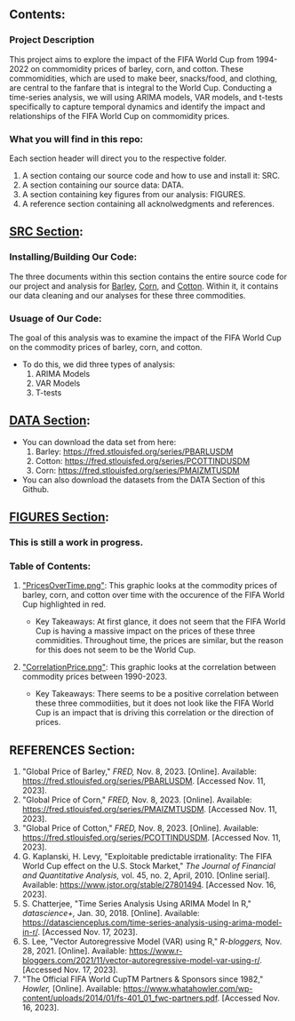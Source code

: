 ## Contents:

### Project Description
This project aims to explore the impact of the FIFA World Cup from 1994-2022 on commomidity prices of barley, corn, and cotton. These commomidities, which are used to make beer, snacks/food, and clothing, are central to the fanfare that is integral to the World Cup. Conducting a time-series analysis, we will using ARIMA models, VAR models, and t-tests specifically to capture temporal dynamics and identify the impact and relationships of the FIFA World Cup on commomidity prices. 

### What you will find in this repo: 
Each section header will direct you to the respective folder.
1. A section containg our source code and how to use and install it: SRC. 
2. A section containing our source data: DATA.
3. A section containing key figures from our analysis: FIGURES.
4. A reference section containing all acknolwedgments and references.

## [SRC Section](https://github.com/bridaviss/ProjectM3/tree/main/SRC):

### Installing/Building Our Code:
The three documents within this section contains the entire source code for our project and analysis for [Barley](https://github.com/bridaviss/ProjectM3/blob/main/SRC/BarleyAnalysis.R), [Corn](https://github.com/bridaviss/ProjectM3/blob/main/SRC/CornAnalysis.R), and [Cotton](https://github.com/bridaviss/ProjectM3/blob/main/SRC/CottonAnalysis.R). Within it, it contains our data cleaning and our analyses for these three commodities. 

### Usuage of Our Code:
The goal of this analysis was to examine the impact of the FIFA World Cup on the commodity prices of barley, corn, and cotton. 
   - To do this, we did three types of analysis:
      1. ARIMA Models
      2. VAR Models
      3. T-tests

   
## [DATA Section](https://github.com/bridaviss/ProjectM3/tree/main/DATA):
- You can download the data set from here:
     1. Barley: https://fred.stlouisfed.org/series/PBARLUSDM
     2. Cotton: https://fred.stlouisfed.org/series/PCOTTINDUSDM
     3. Corn: https://fred.stlouisfed.org/series/PMAIZMTUSDM
- You can also download the datasets from the DATA Section of this Github.


## [FIGURES Section](https://github.com/bridaviss/ProjectM3/tree/main/FIGURES):
### This is still a work in progress.

### Table of Contents:
   1. ["PricesOverTime.png"](https://github.com/bridaviss/ProjectM3/blob/main/FIGURES/PricesOverTime.png): This graphic looks at the commodity prices of barley, corn, and cotton over time with the occurence of the FIFA World Cup highlighted in red.
      - Key Takeaways: At first glance, it does not seem that the FIFA World Cup is having a massive impact on the prices of these three commidities. Throughout time, the prices are similar, but the reason for this does not seem to be the World Cup.
     
   2. ["CorrelationPrice.png"](https://github.com/bridaviss/ProjectM3/blob/main/FIGURES/CorrelationPrice.png): This graphic looks at the correlation between commodity prices between 1990-2023.
      - Key Takeaways: There seems to be a positive correlation between these three commodiities, but it does not look like the FIFA World Cup is an impact that is driving this correlation or the direction of prices.
     
   


## REFERENCES Section:
1. "Global Price of Barley," _FRED,_ Nov. 8, 2023. [Online]. Available: https://fred.stlouisfed.org/series/PBARLUSDM. [Accessed Nov. 11, 2023].
2. "Global Price of Corn," _FRED,_ Nov. 8, 2023. [Online]. Available: https://fred.stlouisfed.org/series/PMAIZMTUSDM. [Accessed Nov. 11, 2023].
3. "Global Price of Cotton," _FRED,_ Nov. 8, 2023. [Online]. Available: https://fred.stlouisfed.org/series/PCOTTINDUSDM. [Accessed Nov. 11, 2023].
4. G. Kaplanski, H. Levy, "Exploitable predictable irrationality: The FIFA World Cup effect on the U.S. Stock Market," _The Journal of Financial and Quantitative Analysis,_ vol. 45, no. 2, April, 2010. [Online serial]. Available: https://www.jstor.org/stable/27801494. [Accessed Nov. 16, 2023].
5. S. Chatterjee, "Time Series Analysis Using ARIMA Model In R," _datascience+,_ Jan. 30, 2018. [Online]. Available: https://datascienceplus.com/time-series-analysis-using-arima-model-in-r/. [Accessed Nov. 17, 2023].
6. S. Lee, "Vector Autoregressive Model (VAR) using R," _R-bloggers,_ Nov. 28, 2021. [Online]. Available: https://www.r-bloggers.com/2021/11/vector-autoregressive-model-var-using-r/. [Accessed Nov. 17, 2023]. 
7. "The Official FIFA World CupTM Partners & Sponsors since 1982," _Howler,_ [Online]. Available: https://www.whatahowler.com/wp-content/uploads/2014/01/fs-401_01_fwc-partners.pdf. [Accessed Nov. 16, 2023].
